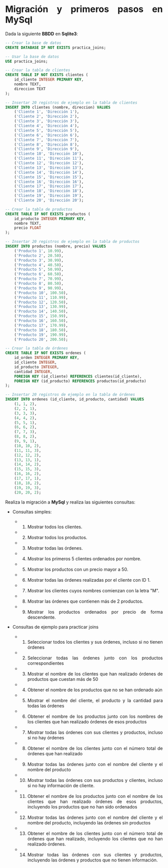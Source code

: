 <div align="justify">

# Migración y primeros pasos en MySql

Dada la siguiente __BBDD__ en __Sqlite3__:

```sql
-- Crear la base de datos
CREATE DATABASE IF NOT EXISTS practica_joins;

-- Usar la base de datos
USE practica_joins;

-- Crear la tabla de clientes
CREATE TABLE IF NOT EXISTS clientes (
    id_cliente INTEGER PRIMARY KEY,
    nombre TEXT,
    direccion TEXT
);

-- Insertar 20 registros de ejemplo en la tabla de clientes
INSERT INTO clientes (nombre, direccion) VALUES
    ('Cliente 1', 'Dirección 1'),
    ('Cliente 2', 'Dirección 2'),
    ('Cliente 3', 'Dirección 3'),
    ('Cliente 4', 'Dirección 4'),
    ('Cliente 5', 'Dirección 5'),
    ('Cliente 6', 'Dirección 6'),
    ('Cliente 7', 'Dirección 7'),
    ('Cliente 8', 'Dirección 8'),
    ('Cliente 9', 'Dirección 9'),
    ('Cliente 10', 'Dirección 10'),
    ('Cliente 11', 'Dirección 11'),
    ('Cliente 12', 'Dirección 12'),
    ('Cliente 13', 'Dirección 13'),
    ('Cliente 14', 'Dirección 14'),
    ('Cliente 15', 'Dirección 15'),
    ('Cliente 16', 'Dirección 16'),
    ('Cliente 17', 'Dirección 17'),
    ('Cliente 18', 'Dirección 18'),
    ('Cliente 19', 'Dirección 19'),
    ('Cliente 20', 'Dirección 20');

-- Crear la tabla de productos
CREATE TABLE IF NOT EXISTS productos (
    id_producto INTEGER PRIMARY KEY,
    nombre TEXT,
    precio FLOAT
);

-- Insertar 20 registros de ejemplo en la tabla de productos
INSERT INTO productos (nombre, precio) VALUES
    ('Producto 1', 10.99),
    ('Producto 2', 20.50),
    ('Producto 3', 30.99),
    ('Producto 4', 40.50),
    ('Producto 5', 50.99),
    ('Producto 6', 60.50),
    ('Producto 7', 70.99),
    ('Producto 8', 80.50),
    ('Producto 9', 90.99),
    ('Producto 10', 100.50),
    ('Producto 11', 110.99),
    ('Producto 12', 120.50),
    ('Producto 13', 130.99),
    ('Producto 14', 140.50),
    ('Producto 15', 150.99),
    ('Producto 16', 160.50),
    ('Producto 17', 170.99),
    ('Producto 18', 180.50),
    ('Producto 19', 190.99),
    ('Producto 20', 200.50);

-- Crear la tabla de órdenes
CREATE TABLE IF NOT EXISTS ordenes (
    id_orden INTEGER PRIMARY KEY,
    id_cliente INTEGER,
    id_producto INTEGER,
    cantidad INTEGER,
    FOREIGN KEY (id_cliente) REFERENCES clientes(id_cliente),
    FOREIGN KEY (id_producto) REFERENCES productos(id_producto)
);

-- Insertar 20 registros de ejemplo en la tabla de órdenes
INSERT INTO ordenes (id_cliente, id_producto, cantidad) VALUES
    (1, 1, 2),
    (2, 2, 1),
    (3, 3, 3),
    (4, 4, 2),
    (5, 5, 1),
    (6, 6, 2),
    (7, 7, 3),
    (8, 8, 2),
    (9, 9, 1),
    (10, 10, 2),
    (11, 11, 3),
    (12, 12, 2),
    (13, 13, 1),
    (14, 14, 2),
    (15, 15, 3),
    (16, 16, 2),
    (17, 17, 1),
    (18, 18, 2),
    (19, 19, 3),
    (20, 20, 2);
```

Realiza la migración a __MySql__ y realiza las siguientes consultas:

- Consultas simples:
  - 1. Mostrar todos los clientes.
  - 2. Mostrar todos los productos.
  - 3. Mostrar todas las órdenes.
  - 4. Mostrar los primeros 5 clientes ordenados por nombre.
  - 5. Mostrar los productos con un precio mayor a 50.
  - 6. Mostrar todas las órdenes realizadas por el cliente con ID 1.
  - 7. Mostrar los clientes cuyos nombres comienzan con la letra "M".
  - 8. Mostrar las órdenes que contienen más de 2 productos.
  - 9. Mostrar los productos ordenados por precio de forma descendente.

- Consultas de ejemplo para practicar joins

  - 1. Seleccionar todos los clientes y sus órdenes, incluso si no tienen órdenes
  - 2. Seleccionar todas las órdenes junto con los productos correspondientes
  - 3. Mostrar el nombre de los clientes que han realizado órdenes de productos que cuestan más de 50
  - 4. Obtener el nombre de los productos que no se han ordenado aún
  - 5. Mostrar el nombre del cliente, el producto y la cantidad para todas las órdenes
  - 6. Obtener el nombre de los productos junto con los nombres de los clientes que han realizado órdenes de esos productos
  - 7. Mostrar todas las órdenes con sus clientes y productos, incluso si no hay órdenes
  - 8. Obtener el nombre de los clientes junto con el número total de órdenes que han realizado
  - 9. Mostrar todas las órdenes junto con el nombre del cliente y el nombre del producto
  - 10. Mostrar todas las órdenes con sus productos y clientes, incluso si no hay información de cliente.
  - 11. Obtener el nombre de los productos junto con el nombre de los clientes que han realizado órdenes de esos productos, incluyendo los productos que no han sido ordenados
  - 12. Mostrar todas las órdenes junto con el nombre del cliente y el nombre del producto, incluyendo las órdenes sin productos
  - 13. Obtener el nombre de los clientes junto con el número total de órdenes que han realizado, incluyendo los clientes que no han realizado órdenes.
  - 14. Mostrar todas las órdenes con sus clientes y productos, incluyendo las órdenes y productos que no tienen información.

</div>